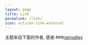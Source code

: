 ```yaml
---
layout: page
title: Link
permalink: /link/
icon: octicon-link-external
---
```


主题来自下面的作者, 感谢
###[rainyalley](http://blog.rainyalley.com/)
